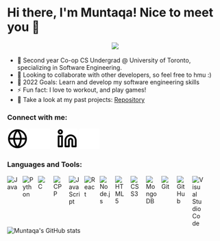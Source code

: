 # Hi there, I'm Muntaqa! Nice to meet you 👋 

<!-- ## I'm a Student, Engineer, Tech Lover! -->

<p align="center">
  <a href="https://github.com/DenverCoder1/readme-typing-svg"><img src="https://readme-typing-svg.herokuapp.com?lines=Computer+Science+Student;Software+Engineer;Interested+in+Full-Stack+Development;Always%20learning%20new%20things&center=true&width=500&height=50"></a>
</p>

- 🌱 Second year Co-op CS Undergrad @ University of Toronto, specializing in Software Engineering.
- 👯 Looking to collaborate with other developers, so feel free to hmu :)
- 🥅 2022 Goals: Learn and develop my software engineering skills
- ⚡ Fun fact: I love to workout, and play games!
- 🔭 Take a look at my past projects: [Repository][projects]
<!-- - 😻 Check out my Portfolio: [muntaqamahmood.ca][personalwebsite] -->

### Connect with me:

[![website](./img/globe-light.svg)](mailto:muntaqa.mahmood@mail.utoronto.ca#gh-light-mode-only)
[![website](./img/globe-dark.svg)](mailto:muntaqa.mahmood@mail.utoronto.ca)
&nbsp;&nbsp;
[![website](./img/linkedin-light.svg)](https://www.linkedin.com/in/muntaqa-mahmood-487441206#gh-light-mode-only)
[![website](./img/linkedin-dark.svg)](https://www.linkedin.com/in/muntaqa-mahmood-487441206#gh-dark-mode-only)

### Languages and Tools:

<img align="left" alt="Java" width="26px" src="https://cdn.jsdelivr.net/gh/devicons/devicon/icons/java/java-original.svg" style="padding-right:10px;" />
<img align="left" alt="Python" width="26px" src="https://raw.githubusercontent.com/rahulbanerjee26/githubAboutMeGenerator/main/icons/python.svg" style="padding-right:10px;" />
<img align="left" alt="C" width="26px" src="https://raw.githubusercontent.com/rahulbanerjee26/githubAboutMeGenerator/main/icons/c.svg" style="padding-right:10px;" />
<img align="left" alt="CPP" width="26px" src="https://raw.githubusercontent.com/rahulbanerjee26/githubAboutMeGenerator/main/icons/cpp.svg" style="padding-right:10px;" />
<img align="left" alt="JavaScript" width="26px" src="https://cdn.jsdelivr.net/gh/devicons/devicon/icons/javascript/javascript-original.svg" style="padding-right:10px;" />
<img align="left" alt="React" width="26px" src="https://cdn.jsdelivr.net/gh/devicons/devicon/icons/react/react-original.svg" style="padding-right:10px;" />
<img align="left" alt="Node.js" width="26px" src="https://cdn.jsdelivr.net/gh/devicons/devicon/icons/nodejs/nodejs-original.svg" style="padding-right:10px;" />
<img align="left" alt="HTML5" width="26px" src="https://cdn.jsdelivr.net/gh/devicons/devicon/icons/html5/html5-original.svg" style="padding-right:10px;" />
<img align="left" alt="CSS3" width="26px" src="https://cdn.jsdelivr.net/gh/devicons/devicon/icons/css3/css3-original.svg" style="padding-right:10px;" />
<img align="left" alt="MongoDB" width="26px" src="https://cdn.jsdelivr.net/gh/devicons/devicon/icons/mongodb/mongodb-original.svg" style="padding-right:10px;" />
<img align="left" alt="Git" width="26px" src="https://cdn.jsdelivr.net/gh/devicons/devicon/icons/git/git-original.svg" style="padding-right:10px;" />
<img align="left" alt="GitHub" width="26px" src="https://user-images.githubusercontent.com/3369400/139447912-e0f43f33-6d9f-45f8-be46-2df5bbc91289.png" style="padding-right:10px;" />
<img align="left" alt="Visual Studio Code" width="26px" src="https://cdn.jsdelivr.net/gh/devicons/devicon/icons/vscode/vscode-original.svg" style="padding-right:10px;" />

<br />
<br />
<br />

![Muntaqa's GitHub stats](https://github-readme-stats.vercel.app/api?username=muntaqamahmood&theme=yeblu&show_icons=true)

[projects]: https://github.com/muntaqamahmood?tab=repositories
[personalwebsite]: https://muntaqamahmood.github.io/myPortfolio.cv/generic.html
[linkedin]: https://www.linkedin.com/in/muntaqa-mahmood-487441206
